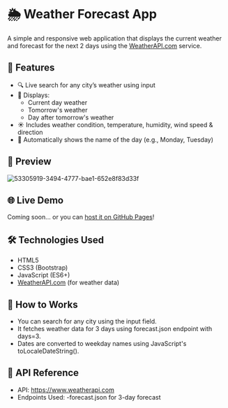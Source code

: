 # 🌦️ Weather Forecast App

A simple and responsive web application that displays the current weather and forecast for the next 2 days using the [WeatherAPI.com](https://www.weatherapi.com/) service.

## 🚀 Features

- 🔍 Live search for any city’s weather using input
- 📅 Displays:
  - Current day weather
  - Tomorrow's weather
  - Day after tomorrow's weather
- ☀️ Includes weather condition, temperature, humidity, wind speed & direction
- 📆 Automatically shows the name of the day (e.g., Monday, Tuesday)

## 📸 Preview

![53305919-3494-4777-bae1-652e8f83d33f](https://github.com/user-attachments/assets/a7b251a8-04c2-49ed-af16-d7deff548d99)


## 🌐 Live Demo

Coming soon... or you can [host it on GitHub Pages](https://pages.github.com/)!

## 🛠️ Technologies Used

- HTML5
- CSS3 (Bootstrap)
- JavaScript (ES6+)
- [WeatherAPI.com](https://www.weatherapi.com/) (for weather data)

## 📌 How to Works

- You can search for any city using the input field.
- It fetches weather data for 3 days using forecast.json endpoint with days=3.
- Dates are converted to weekday names using JavaScript's toLocaleDateString().

## 📄 API Reference

- API: https://www.weatherapi.com
- Endpoints Used:
  -forecast.json for 3-day forecast
